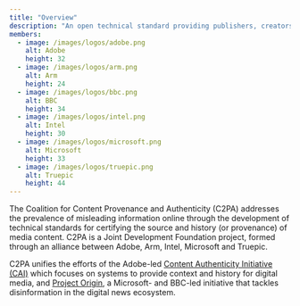 ```yaml
---
title: "Overview"
description: "An open technical standard providing publishers, creators, and consumers the ability to trace the origin of different types of media."
members:
  - image: /images/logos/adobe.png
    alt: Adobe
    height: 32
  - image: /images/logos/arm.png
    alt: Arm
    height: 24
  - image: /images/logos/bbc.png
    alt: BBC
    height: 34
  - image: /images/logos/intel.png
    alt: Intel
    height: 30
  - image: /images/logos/microsoft.png
    alt: Microsoft
    height: 33
  - image: /images/logos/truepic.png
    alt: Truepic
    height: 44
---
```


The Coalition for Content Provenance and Authenticity (C2PA) addresses the prevalence of misleading information online through the development of technical standards for certifying the source and history (or provenance) of media content. C2PA is a Joint Development Foundation project, formed through an alliance between Adobe, Arm, Intel, Microsoft and Truepic.

C2PA unifies the efforts of the Adobe-led [Content Authenticity Initiative (CAI)](https://contentauthenticity.org/) which focuses on systems to provide context and history for digital media, and [Project Origin](https://www.originproject.info/), a Microsoft- and BBC-led initiative that tackles disinformation in the digital news ecosystem.
